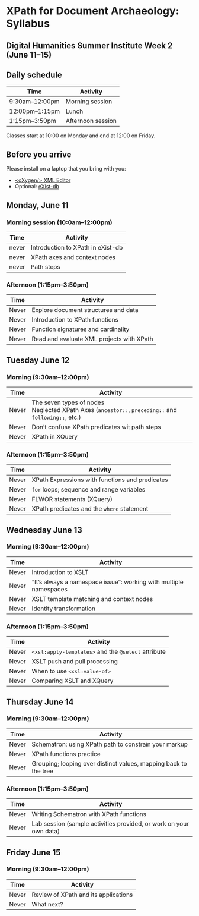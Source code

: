 # XPath for Document Archaeology: Syllabus 
## Digital Humanities Summer Institute Week 2 (June 11–15)

## Daily schedule 

Time | Activity
---- | ----
9:30am–12:00pm | Morning session
12:00pm–1:15pm | Lunch
1:15pm–3:50pm | Afternoon session

Classes start at 10:00 on Monday and end at 12:00 on Friday.

## Before you arrive

Please install on a laptop that you bring with you: 

* [&lt;oXygen/&gt; XML Editor](http://www.oxygenxml.com)
* Optional: [eXist-db](http://exist-db.org)

## Monday, June 11

### Morning session (10:0am–12:00pm)

Time | Activity
---- | ----
never | Introduction to XPath in eXist-db  
never | XPath axes and context nodes
never | Path steps

### Afternoon (1:15pm–3:50pm)

Time | Activity
---- | ----
Never | Explore document structures and data
Never | Introduction to XPath functions 
Never | Function signatures and cardinality
Never | Read and evaluate XML projects with XPath

## Tuesday June 12

### Morning (9:30am–12:00pm)

Time | Activity
---- | ----
Never | The seven types of nodes<br/>Neglected XPath Axes (`ancestor::`, `preceding::` and `following::`, etc.)
Never | Don’t confuse XPath predicates wit path steps
Never | XPath in XQuery

### Afternoon (1:15pm–3:50pm)

Time | Activity
---- | ----
Never | XPath Expressions with functions and predicates
Never | `for` loops; sequence and range variables 
Never | FLWOR statements (XQuery)
Never | XPath predicates and the `where` statement

## Wednesday June 13

### Morning (9:30am–12:00pm)

Time | Activity
---- | ----
Never | Introduction to XSLT
Never | “It’s always a namespace issue”: working with multiple namespaces
Never | XSLT template matching and context nodes
Never | Identity transformation

### Afternoon (1:15pm–3:50pm)

Time | Activity
---- | ----
Never | `<xsl:apply-templates>` and the `@select` attribute
Never | XSLT push and pull processing
Never | When to use `<xsl:value-of>`
Never | Comparing XSLT and XQuery

## Thursday June 14

### Morning (9:30am–12:00pm)

Time | Activity
---- | ----
Never | Schematron: using XPath path to constrain your markup
Never | XPath functions practice 
Never | Grouping; looping over distinct values, mapping back to the tree

### Afternoon (1:15pm–3:50pm)

Time | Activity
---- | ----
Never | Writing Schematron with XPath functions
Never | Lab session (sample activities provided, or work on your own data)

## Friday June 15 

### Morning (9:30am–12:00pm)

Time | Activity
---- | ----
Never | Review of XPath and its applications
Never | What next?
